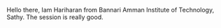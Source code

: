 Hello there, Iam Hariharan from Bannari Amman Institute of Technology, Sathy. The session is really good.
